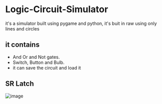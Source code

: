 # Logic-Circuit-Simulator
it's a simulator built using pygame and python, it's buit in raw using only lines and circles
## it contains 
- And Or and Not gates.
- Switch, Button and Bulb.
- it can save the circuit and load it

## SR Latch


![image](https://user-images.githubusercontent.com/108637087/179366898-aeae3074-2ac4-4976-b5e9-4d679c713222.png)
